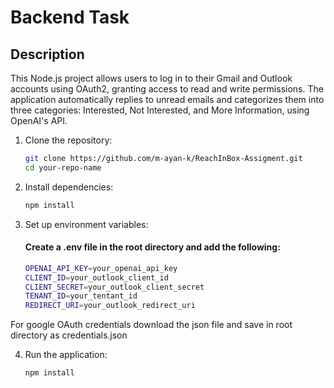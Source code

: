 # Backend Task

## Description
This Node.js project allows users to log in to their Gmail and Outlook accounts using OAuth2, granting access to read and write permissions. The application automatically replies to unread emails and categorizes them into three categories: Interested, Not Interested, and More Information, using OpenAI's API.


1. Clone the repository:

   ```bash
   git clone https://github.com/m-ayan-k/ReachInBox-Assigment.git
   cd your-repo-name

2. Install dependencies:

   ```bash
   npm install
   
3. Set up environment variables:
   #### Create a .env file in the root directory and add the following:
    ```bash
    OPENAI_API_KEY=your_openai_api_key
    CLIENT_ID=your_outlook_client_id
    CLIENT_SECRET=your_outlook_client_secret
    TENANT_ID=your_tentant_id
    REDIRECT_URI=your_outlook_redirect_uri

  For google OAuth credentials download the json file and save in root directory as credentials.json

4. Run the application:
   ```bash
   npm install
